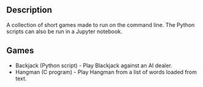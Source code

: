 ## Description
A collection of short games made to run on the command line.
The Python scripts can also be run in a Jupyter notebook.

## Games
- Backjack (Python script) - Play Blackjack against an AI dealer.
- Hangman (C program) - Play Hangman from a list of words loaded from text.
